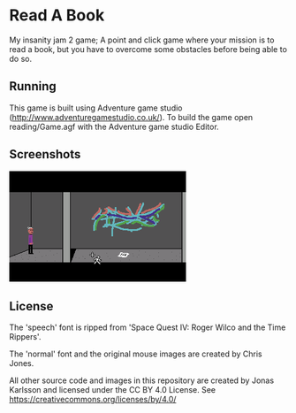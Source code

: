 Read A Book
===========

My insanity jam 2 game; A point and click game where your mission is to read a book, but you have to overcome some obstacles before being able to do so.

Running
-------

This game is built using Adventure game studio (http://www.adventuregamestudio.co.uk/). To build the game open reading/Game.agf with the Adventure game studio Editor.

Screenshots
-----------
![Screenshot](screenshot.png?raw=true)

License
-------

The 'speech' font is ripped from 'Space Quest IV: Roger Wilco and the Time Rippers'.

The 'normal' font and the original mouse images are created by Chris Jones.

All other source code and images in this repository are created by Jonas Karlsson and licensed under the CC BY 4.0 License. See https://creativecommons.org/licenses/by/4.0/

